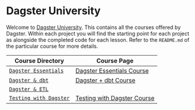 # Dagster University

Welcome to [Dagster University](https://courses.dagster.io/). This contains all the courses offered by Dagster. Within each project you will find the starting point for each project as alongside the completed code for each lesson. Refer to the `README.md` of the particular course for more details.

| Course Directory | Course Page |
|-------------|-------------|
| [`Dagster Essentials`](dagster_university/dagster_essentials/README.md) | [Dagster Essentials Course](https://courses.dagster.io/courses/dagster-essentials) |
| [`Dagster & dbt`](dagster_university/dagster_and_dbt/README.md) | [Dagster + dbt Course](https://courses.dagster.io/courses/dagster-dbt) |
| [`Dagster & ETL`](dagster_university/dagster_and_etl/README.md) | |
| [`Testing with Dagster`](dagster_university/dagster_testing/README.md) | [Testing with Dagster Course](https://courses.dagster.io/courses/dagster-testing) |